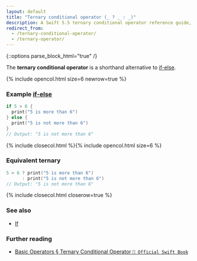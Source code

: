 ```yaml
---
layout: default
title: "Ternary conditional operator (_ ? _ : _)"
description: A Swift 5.5 ternary conditional operator reference guide, with an example and a comparison to if-else.
redirect_from:
  - /ternary-conditional-operator/
  - /ternary-operator/
---
```

{::options parse_block_html="true" /}

The **ternary conditional operator** is a shorthand alternative to [if-else](/if).

{% include opencol.html size=6 newrow=true %}

### Example [if-else](\if)

```swift
if 5 > 6 {
  print("5 is more than 6")
} else {
  print("5 is not more than 6")
}
// Output: "5 is not more than 6"
```

{% include closecol.html %}{% include opencol.html size=6 %}

### Equivalent ternary

```swift
5 > 6 ? print("5 is more than 6")
      : print("5 is not more than 6")
// Output: "5 is not more than 6"
```

{% include closecol.html closerow=true %}

### See also

* [If](/if)

### Further reading

* [Basic Operators § Ternary Conditional Operator `📖 Official Swift Book`](https://docs.swift.org/swift-book/LanguageGuide/BasicOperators.html#ID63)
